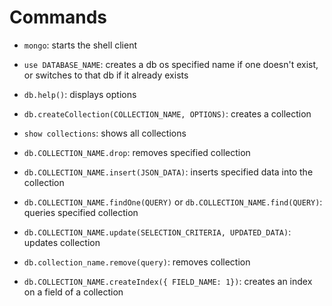 # Commands

- `mongo`: starts the shell client

- `use DATABASE_NAME`: creates a db os specified name if one doesn't exist, or switches to that db if it already exists

- `db.help()`: displays options

- `db.createCollection(COLLECTION_NAME, OPTIONS)`: creates a collection

- `show collections`: shows all collections

- `db.COLLECTION_NAME.drop`: removes specified collection

- `db.COLLECTION_NAME.insert(JSON_DATA)`: inserts specified data into the collection

- `db.COLLECTION_NAME.findOne(QUERY)` or `db.COLLECTION_NAME.find(QUERY)`: queries specified collection

- `db.COLLECTION_NAME.update(SELECTION_CRITERIA, UPDATED_DATA)`: updates collection

- `db.collection_name.remove(query)`: removes collection

- `db.COLLECTION_NAME.createIndex({ FIELD_NAME: 1})`: creates an index on a field of a collection
